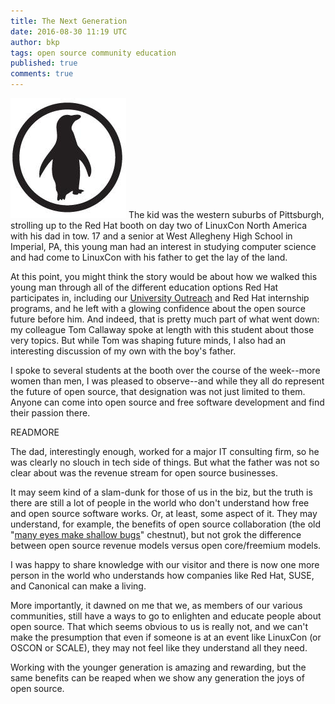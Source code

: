 ```yaml
---
title: The Next Generation
date: 2016-08-30 11:19 UTC
author: bkp
tags: open source community education
published: true
comments: true
---
```

![LinuxCon Logo](/images/blog/LinuxCon.jpg) The kid was the western suburbs of Pittsburgh, strolling up to the Red Hat booth on day two of LinuxCon North America with his dad in tow. 17 and a senior at West Allegheny High School in Imperial, PA, this young man had an interest in studying computer science and had come to LinuxCon with his father to get the lay of the land.

At this point, you might think the story would be about how we walked this young man through all of the different education options Red Hat participates in, including our [University Outreach](https://www.redhat.com/en/about/open-source-education) and Red Hat internship programs, and he left with a glowing confidence about the open source future before him. And indeed, that is pretty much part of what went down: my colleague Tom Callaway spoke at length with this student about those very topics. But while Tom was shaping future minds, I also had an interesting discussion of my own with the boy's father.

I spoke to several students at the booth over the course of the week--more women than men, I was pleased to observe--and while they all do represent the future of open source, that designation was not just limited to them. Anyone can come into open source and free software development and find their passion there.

READMORE

The dad, interestingly enough, worked for a major IT consulting firm, so he was clearly no slouch in tech side of things. But what the father was not so clear about was the revenue stream for open source businesses.

It may seem kind of a slam-dunk for those of us in the biz, but the truth is there are still a lot of people in the world who don't understand how free and open source software works. Or, at least, some aspect of it. They may understand, for example, the benefits of open source collaboration (the old "[many eyes make shallow bugs](https://en.wikipedia.org/wiki/Linus%27s_Law)" chestnut), but not grok the difference between open source revenue models versus open core/freemium models.

I was happy to share knowledge with our visitor and there is now one more person in the world who understands how companies like Red Hat, SUSE, and Canonical can make a living.

More importantly, it dawned on me that we, as members of our various communities, still have a ways to go to enlighten and educate people about open source. That which seems obvious to us is really not, and we can't make the presumption that even if someone is at an event like LinuxCon (or OSCON or SCALE), they may not feel like they understand all they need.

Working with the younger generation is amazing and rewarding, but the same benefits can be reaped when we show any generation the joys of open source.
